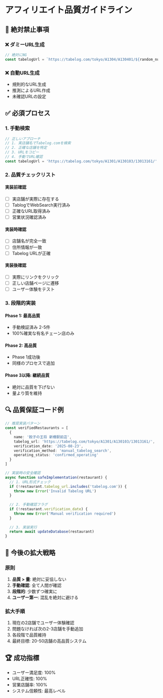 # アフィリエイト品質ガイドライン

## 🚨 絶対禁止事項

### ❌ ダミーURL生成
```typescript
// 絶対にNG
const tabelogUrl = `https://tabelog.com/tokyo/A1304/A130401/${random_number}/`
```

### ❌ 自動URL生成
- 規則的なURL生成
- 推測によるURL作成
- 未確認URLの設定

## ✅ 必須プロセス

### 1. 手動検索
```typescript
// 正しいアプローチ
// 1. 実店舗名でTabelog.comを検索
// 2. 正確な店舗を特定
// 3. URLをコピー
// 4. 手動でURL確認
const tabelogUrl = 'https://tabelog.com/tokyo/A1301/A130103/13013161/' // 手動確認済み
```

### 2. 品質チェックリスト

#### 実装前確認
- [ ] 実店舗が実際に存在する
- [ ] TablogでWebSearch実行済み
- [ ] 正確なURL取得済み
- [ ] 営業状況確認済み

#### 実装時確認
- [ ] 店舗名が完全一致
- [ ] 住所情報が一致
- [ ] Tabelog URLが正確

#### 実装後確認
- [ ] 実際にリンクをクリック
- [ ] 正しい店舗ページに遷移
- [ ] ユーザー体験をテスト

### 3. 段階的実装

#### Phase 1: 最高品質
- 手動検証済み 2-5件
- 100%確実な有名チェーン店のみ

#### Phase 2: 高品質
- Phase 1成功後
- 同様のプロセスで追加

#### Phase 3以降: 継続品質
- 絶対に品質を下げない
- 量より質を維持

## 🔍 品質保証コード例

```typescript
// 推奨実装パターン
const verifiedRestaurants = [
  {
    name: '餃子の王将 新橋駅前店',
    tabelog_url: 'https://tabelog.com/tokyo/A1301/A130103/13013161/',
    verification_date: '2025-08-23',
    verification_method: 'manual_tabelog_search',
    operating_status: 'confirmed_operating'
  }
]

// 実装時の安全確認
async function safeImplementation(restaurant) {
  // 1. URL形式チェック
  if (!restaurant.tabelog_url.includes('tabelog.com')) {
    throw new Error('Invalid Tabelog URL')
  }
  
  // 2. 手動確認フラグ
  if (!restaurant.verification_date) {
    throw new Error('Manual verification required')
  }
  
  // 3. 実装実行
  return await updateDatabase(restaurant)
}
```

## 🎯 今後の拡大戦略

### 原則
1. **品質 > 量**: 絶対に妥協しない
2. **手動確認**: 全て人間が確認
3. **段階的**: 少数ずつ確実に
4. **ユーザー第一**: 混乱を絶対に避ける

### 拡大手順
1. 現在の2店舗でユーザー体験確認
2. 問題なければ次の2-3店舗を手動追加
3. 各段階で品質維持
4. 最終目標: 20-50店舗の高品質システム

## 🏆 成功指標
- ユーザー満足度: 100%
- URL正確性: 100%
- 営業店舗率: 100%
- システム信頼性: 最高レベル